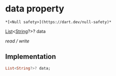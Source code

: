 


# data property




    *[<Null safety>](https://dart.dev/null-safety)*


[List](https://api.flutter.dev/flutter/dart-core/List-class.html)&lt;[String](https://api.flutter.dev/flutter/dart-core/String-class.html)?>? data
  
_read / write_






## Implementation

```dart
List<String?>? data;


```







